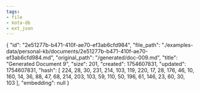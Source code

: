 ```yaml
---
tags:
- file
- kota-db
- ext_json
---
```

{
  "id": "2e51277b-b471-410f-ae70-ef3ab6cfd984",
  "file_path": "./examples-data/personal-kb/documents/2e51277b-b471-410f-ae70-ef3ab6cfd984.md",
  "original_path": "/generated/doc-009.md",
  "title": "Generated Document 9",
  "size": 201,
  "created": 1754607831,
  "updated": 1754607831,
  "hash": [
    224,
    28,
    30,
    231,
    214,
    103,
    119,
    220,
    17,
    28,
    176,
    46,
    10,
    160,
    14,
    36,
    88,
    47,
    68,
    214,
    203,
    103,
    59,
    110,
    50,
    196,
    61,
    146,
    23,
    60,
    30,
    103
  ],
  "embedding": null
}